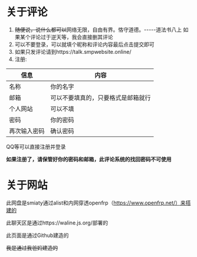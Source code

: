 # 关于评论

1. ~~随便说，说什么都可以~~网络无限，自由有界。恪守道德。-----道法书八上  如果某个评论过于逆天等，我会直接删其评论
2. 可以不要登录，可以就填个昵称和评论内容最后点击提交即可
3. 如果只发评论请到https://talk.smpwebsite.online/
4. 注册:

| 信息 | 内容 |
| ----- | ----- |
| 名称 | 你的名字 |
| 邮箱 | 可以不要填真的，只要格式是邮箱就行 |
| 个人网站 | 可以不填 |
| 密码 | 你的密码 |
| 再次输入密码 | 确认密码 |

QQ等可以直接注册并登录

**如果注册了，请保管好你的密码和邮箱，此评论系统的找回密码不可使用**

# 关于网站
此网盘是smiaty通过alist和内网穿透openfrp（https://www.openfrp.net/）来搭建的

此聊天区是通过https://waline.js.org/部署的

此页面是通过Github建造的

~~我是通过我爸妈建造的~~
